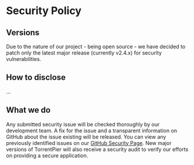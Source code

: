 # Security Policy

## Versions

Due to the nature of our project - being open source - we have decided to patch only the latest major release (currently v2.4.x) for security vulnerabilities.

## How to disclose

...

## What we do

Any submitted security issue will be checked thoroughly by our development team. A fix for the issue and a transparent information on GitHub about the issue existing will be released. You can view any previously identified issues on our [GitHub Security Page](https://github.com/torrentpier/torrentpier/security). New major versions of TorrentPier will also receive a security audit to verify our efforts on providing a secure application.
